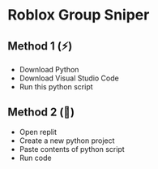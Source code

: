 # Roblox Group Sniper

## Method 1 (⚡)
- Download Python
- Download Visual Studio Code
- Run this python script
## Method 2 (🐌)
- Open replit
- Create a new python project
- Paste contents of python script
- Run code

